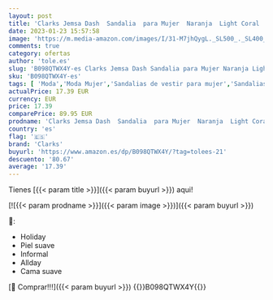```yaml
---
layout: post
title: 'Clarks Jemsa Dash  Sandalia  para Mujer  Naranja  Light Coral   35.5 EU'
date: 2023-01-23 15:57:58
image: 'https://m.media-amazon.com/images/I/31-M7jhQygL._SL500_._SL400_.jpg'
comments: true
category: ofertas
author: 'tole.es'
slug: 'B098QTWX4Y-es Clarks Jemsa Dash Sandalia para Mujer Naranja Light Coral...'
sku: 'B098QTWX4Y-es'
tags: [ 'Moda','Moda Mujer','Sandalias de vestir para mujer','Sandalias y palas de mujer','Zapatos para mujer','clarks','sandalia','🇪🇸', ]
actualPrice: 17.39 EUR
currency: EUR
price: 17.39
comparePrice: 89.95 EUR
prodname: 'Clarks Jemsa Dash  Sandalia  para Mujer  Naranja  Light Coral   35.5 EU'
country: 'es'
flag: '🇪🇸'
brand: 'Clarks'
buyurl: 'https://www.amazon.es/dp/B098QTWX4Y/?tag=tolees-21'
descuento: '80.67'
average: '17.39'
---
```


Tienes [{{< param title >}}]({{< param buyurl >}}) aqui!

[![{{< param prodname >}}]({{< param image >}})]({{< param buyurl >}})

🔎:

- Holiday
- Piel suave
- Informal
- Allday
- Cama suave

[🛒 Comprar!!!]({{< param buyurl >}})
{{<world>}}B098QTWX4Y{{</world>}}
